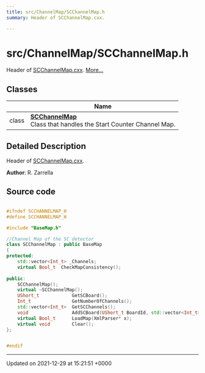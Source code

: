 ```yaml
---
title: src/ChannelMap/SCChannelMap.h
summary: Header of SCChannelMap.cxx. 

---
```


# src/ChannelMap/SCChannelMap.h

Header of [SCChannelMap.cxx](/Files/SCChannelMap_8cxx.md#file-scchannelmap.cxx).  [More...](#detailed-description)

## Classes

|                | Name           |
| -------------- | -------------- |
| class | **[SCChannelMap](/Classes/classSCChannelMap.md)** <br>Class that handles the Start Counter Channel Map.  |

## Detailed Description

Header of [SCChannelMap.cxx](/Files/SCChannelMap_8cxx.md#file-scchannelmap.cxx). 

**Author**: R. Zarrella 



## Source code

```cpp

#ifndef SCCHANNELMAP_H
#define SCCHANNELMAP_H

#include "BaseMap.h"

//Channel Map of the SC detector
class SCChannelMap : public BaseMap
{
protected:
    std::vector<Int_t> _Channels;           
    virtual Bool_t  CheckMapConsistency();
    
public:
    SCChannelMap();
    virtual ~SCChannelMap();
    UShort_t            GetSCBoard();
    Int_t               GetNumberOfChannels();
    std::vector<Int_t>  GetSCChannels();
    void                AddSCBoard(UShort_t BoardId, std::vector<Int_t>* Channels);
    virtual Bool_t      LoadMap(XmlParser* x);
    virtual void        Clear();
};


#endif
```


-------------------------------

Updated on 2021-12-29 at 15:21:51 +0000
